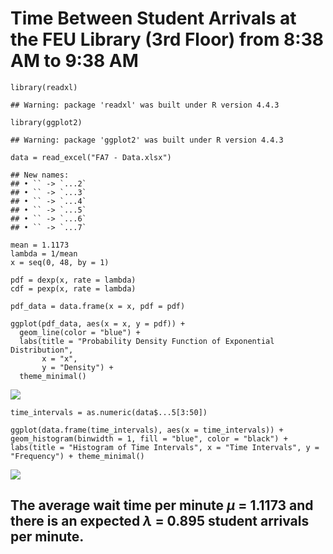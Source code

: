 # Time Between Student Arrivals at the FEU Library (3rd Floor) from 8:38 AM to 9:38 AM

    library(readxl)

    ## Warning: package 'readxl' was built under R version 4.4.3

    library(ggplot2)

    ## Warning: package 'ggplot2' was built under R version 4.4.3

    data = read_excel("FA7 - Data.xlsx")

    ## New names:
    ## • `` -> `...2`
    ## • `` -> `...3`
    ## • `` -> `...4`
    ## • `` -> `...5`
    ## • `` -> `...6`
    ## • `` -> `...7`

    mean = 1.1173
    lambda = 1/mean
    x = seq(0, 48, by = 1)

    pdf = dexp(x, rate = lambda)
    cdf = pexp(x, rate = lambda)

    pdf_data = data.frame(x = x, pdf = pdf)

    ggplot(pdf_data, aes(x = x, y = pdf)) +
      geom_line(color = "blue") +
      labs(title = "Probability Density Function of Exponential Distribution",
           x = "x",
           y = "Density") +
      theme_minimal()

![](SEC-1-FA7-GROUP---SIGUE-JP,-DELA-ROSA-R,-COBARRUBIAS-I,-QUIJANO-JP_files/figure-markdown_strict/unnamed-chunk-1-1.png)

    time_intervals = as.numeric(data$...5[3:50])

    ggplot(data.frame(time_intervals), aes(x = time_intervals)) + geom_histogram(binwidth = 1, fill = "blue", color = "black") + labs(title = "Histogram of Time Intervals", x = "Time Intervals", y = "Frequency") + theme_minimal()

![](SEC-1-FA7-GROUP---SIGUE-JP,-DELA-ROSA-R,-COBARRUBIAS-I,-QUIJANO-JP_files/figure-markdown_strict/unnamed-chunk-1-2.png)

## The average wait time per minute *μ* = 1.1173 and there is an expected *λ* = 0.895 student arrivals per minute.
